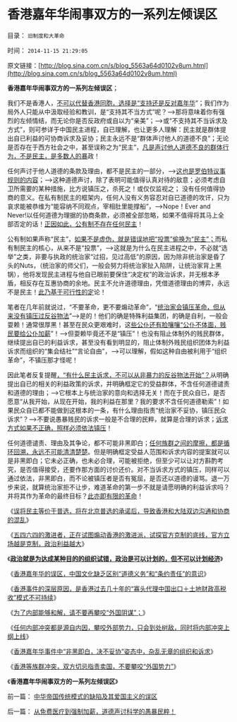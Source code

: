 # 香港嘉年华闹事双方的一系列左倾误区

目录： `旧制度和大革命` 

时间： `2014-11-15 21:29:05` 

原文链接：[http://blog.sina.com.cn/s/blog_5563a64d0102v8um.html](http://blog.sina.com.cn/s/blog_5563a64d0102v8um.html)

**香港嘉年华闹事双方的一系列左倾误区**；

我们不是香港人，[不可以代替香港同胞，选择是“支持还是反对嘉年华](../../../2014/10/28/一旦以爱国之类名义攀咬外部势力，内部冲突将升级至不可能和解.md)”；我们作为局外人只能从中汲取经验和教训，是“支持其不当方式”呢？——>那将意味着你有强烈的左倾情结，而无论你是否反政府或自以为“亲美”；——>或“不支持其不当诉求及方式”，则可参详于中国民主进程，自已理解，也让更多人理解：民主就是群体提出自已利益的可协商诉求及妥协；民主永远不是“群体声讨他人的道德不良”；无论是否存在于西方社会之中，甚至误称之为“民主”，[凡是声讨他人道德不良的群体行为，不是民主，是多数人的暴](../../../2014/7/2/《环球时报》确实拷问了香港公投：什么是真正的民主？.md)政！

任何声讨于他人道德的条款及理由，都不是民主的一部分，——>[这也是罗伯特议事规则的内容](../../../2013/11/16/先验的客观性，令私有制民主成为进化论之最优化社会.md)；——>这种道德声讨，除了表明可能值得认真对待的敌意；必须考虑自卫所需要的某种措施，比方说镇压之，杀死之！或仅仅监视之；
没有任何值得协商的意义。在私有制民主的框架内，任何人没有义务容忍对自已道德的攻讦，只为哀求能被恭维为“能容纳不同观点，宰相肚里能撑船”，——>Nope！Ever
and Never!以任何道德为理据的协商条款，必须被全部忽略，如果不值得将其马上全部否定的话！[正因如此，公有制不存在任何民主](../../../2013/6/14/胡锡进与童之伟及慈禧太后的意识形态完全相融.md)！

公有制如果声称“民主”，[如果不是虚伪，就是错误地把“投票”偷换为“民主”；](../../../2012/1/4/民主进程，既非从下而上，也非从上而下.md)而私有制民主的核心，从来不是“投票”，——>这就是为什么在民主进程之中，不必就“选举”之类，非要与执政的统治家“过招，见过高低”的原因，因为除非统治家是昏了头的Nuts，（统治家的师父们，一般会努力将统治家扯入陷阱，让统治家背上黑锅），他将发现民主进程与他自已眼前要保住“决定权”的政治诉求，并无根本矛盾，相反存在互惠协商的余地。民主不允许道德理由，凭借道德理由的博弈，永远不是民主！[此乃基于可行性的定](../../../2012/1/1/“愚民总是大多数”之阿罗不可能定理.md)论！

笔者在几年前就说过，“不要革命，更不要煽动革命”，“[统治家会镇压革命，但从来没有镇压过反谷物法](../../../2013/6/15/统治者必定镇压革命，但从来没有镇压过自然转型“反谷物法”.md)”——>是的！他们的确是特殊利益集团，的确是自利，一般会耍赖！通常很厚黑！甚至在民众更艰难时，这[些公仆还有脸嚷嚷“公仆不体面，贱民要给公仆加薪](../../../2014/10/31/谁说吹牛不上税？GDP吹牛，公务员加薪，老百姓给加税！.md)”！——>但耍赖毕竟还不是“镇压”！也没有阻止体制外的贱民群体，继续提出自已的利益诉求，甚至没有看到明显的，阻止体制外贱民组织团体为利益诉求而组织的“集会结社”“言论自由”，——>可以理解，假如这种自由被利用于“组织革命”，不镇压那才怪呢！

因此笔者反复提醒[，“有什么民主诉求，不可以从非暴力的反谷物法开始”？](../../../2014/6/26/民主的作用不是“监督，反腐败”，民主的作用“反谷物法”.md)从明确提出自已的相关的利益政策的诉求，并明确框定它的受益群体，不含任何道德谴责和道德的理由；——>它根本上与统治家的意向和选择无关！而在于民众自已，是否愿意“从我开始，从现在开始，我的利益在那里？我的要求不含任何道德勒索”！如果民众自已都不能做到这根本的一条，有什么理由指责“统治家不妥协，镇压民众诉求”？——>不要说愚暴贱民的诉求一般是不合理的民粹，就算是合理的诉求；[诉求方式如果不正确，照样必须依法镇压](../../../2009/7/12/枉法人治乃分裂之门.md)！

任何道德谴责、理由及其争论，都不可能非黑即白；[任何族群之间的摩擦，都是循环回溯，永远不可能清清楚楚](../../../2014/11/1/科学的结论非黑即白，族群冲突不可能非黑即白.md)。但是明确框定受益人范围和诉求内容的提案就可以是非黑即白；它未必正确，也未必合理，可能被拒绝，但至少可以让对方斟酌考究，是否值得接受，还要作那方面的讨价还价。对不当诉求方式的镇压，同样可以通过依法，非黑即白，而不论被镇压者是否有冤屈，是否还以道德的谩骂。退一万步来说，就算统治家拒不让步，难道革命的第一步不就是请愿明确的利益诉求吗？并将其作为革命的最终目标？[此亦即有限的革命](../../../2011/5/9/有限的革命，有限的战争.md)！

《[误将民主等价于普选，将在北京普选的承诺后，导致香港和大陆双边沟通和协商的混乱](../../../2014/9/1/北京伸出普选橄榄枝，炸窝的可能是民混派；.md)》

《[五四六四的激进者，正在试图煽动香港的激进派，试探官方克制的底线，官方立场越是克制，政治利益越大](../../../2014/9/7/香港市民应将北京立场的松动，视为善意.md)》

《[**政治就是为达成某种目的的组织试错，政治是可以计划的，但不可以计划经济**](http://darthvad.blog.163.com/blog/static/5339947020149510450267/)》

《[香港嘉年华的误区，中国文化缺乏区别“道德义务”和“条约责任”的意识](../../../2014/10/16/中国文化缺乏区别“道德义务”和“条约责任”的意识.md)》

《[香港事件的深层原因，是香港过去几十年的“寡头代理中国出口＋土地财政高税收”模式不可持续](../../../2014/10/22/香港事件的深层原因，是香港经济模式不可持续.md)》

《[为了内部能够和解，请不要再攀咬“外国阴谋”；](../../../2014/10/26/为了内部能够和解，请不要再攀咬“外国阴谋”.md)》

《[任何内部冲突都是源自内因，攀咬外部势力，只会到处树敌，同时将内部冲突上纲上线](../../../2014/10/28/一旦以爱国之类名义攀咬外部势力，内部冲突将升级至不可能和解.md)》

《[香港嘉年华事件中“非黑即白，决不妥协”姿态中，杂乱无章的组织和诉求](../../../2014/11/1/科学的结论非黑即白，族群冲突不可能非黑即白.md)》

《[香港等族群冲突，双方切忌指责卖国，不要攀咬“外国势力”](../../../2014/11/3/香港等族群冲突，双方切忌标榜爱国，切忌指责对方卖国.md)》

《**香港嘉年华闹事双方的一系列左倾误区**》

前一篇： [中华帝国传统模式的缺陷及其爱国主义的误区](../../../2014/11/19/中华帝国传统模式的缺陷及其爱国主义的误区.md)

后一篇： [从免费医疗到强制加薪，道德声讨科学的愚暴民粹！](../../../2014/11/14/从免费医疗到强制加薪，道德声讨科学的愚暴民粹！.md)

